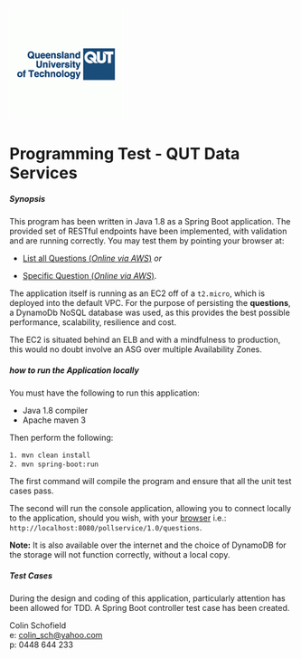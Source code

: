 ![](logo.gif)

# Programming Test - QUT Data Services
##### Synopsis
This program has been written in Java 1.8 as a Spring Boot application. The provided set of RESTful endpoints have been 
implemented, with validation and are running correctly. You may test them by pointing your browser at:  
 
- [List all Questions (*Online via AWS*)](http://13.239.134.226:8080/pollservice/1.0/questions) *or*  
  
- [Specific Question (*Online via AWS*)](http://13.239.134.226:8080/pollservice/1.0/questions/e8ec31a7-e017-4615-a619-d70e7cf806e8).

The application itself is running as an EC2 off of a `t2.micro`, which is deployed into the default VPC. For the purpose of 
persisting the **questions**, a DynamoDb NoSQL database was used, as this provides the best possible performance, scalability, resilience and cost.
 
The EC2 is situated behind an ELB and with a mindfulness to production, this would no doubt involve an ASG over multiple Availability Zones.

##### how to run the Application locally
You must have the following to run this application:
- Java 1.8 compiler 
- Apache maven 3 

Then perform the following:
```
1. mvn clean install
2. mvn spring-boot:run
```

The first command will compile the program and ensure that all the unit test cases pass. 

The second will run the console application, allowing you to connect locally to the application, should you wish, with your [browser](http://localhost:8080/pollservice/1.0/questions) i.e.: `http://localhost:8080/pollservice/1.0/questions`.
 
 **Note:** It is also available over the internet and the choice of DynamoDB for the storage will not function correctly, without a local copy.

##### Test Cases

During the design and coding of this application, particularly attention has been allowed for TDD. A Spring​ ​Boot​ ​controller​ ​test​ ​case has been created.

Colin Schofield   
e: colin_sch@yahoo.com  
p: 0448 644 233
